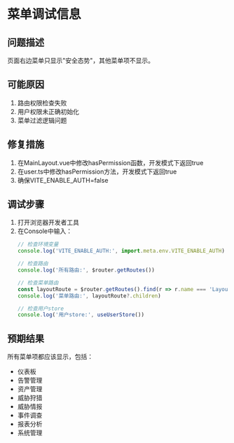 # 菜单调试信息

## 问题描述
页面右边菜单只显示"安全态势"，其他菜单项不显示。

## 可能原因
1. 路由权限检查失败
2. 用户权限未正确初始化
3. 菜单过滤逻辑问题

## 修复措施
1. 在MainLayout.vue中修改hasPermission函数，开发模式下返回true
2. 在user.ts中修改hasPermission方法，开发模式下返回true
3. 确保VITE_ENABLE_AUTH=false

## 调试步骤
1. 打开浏览器开发者工具
2. 在Console中输入：
   ```javascript
   // 检查环境变量
   console.log('VITE_ENABLE_AUTH:', import.meta.env.VITE_ENABLE_AUTH)
   
   // 检查路由
   console.log('所有路由:', $router.getRoutes())
   
   // 检查菜单路由
   const layoutRoute = $router.getRoutes().find(r => r.name === 'Layout')
   console.log('菜单路由:', layoutRoute?.children)
   
   // 检查用户store
   console.log('用户store:', useUserStore())
   ```

## 预期结果
所有菜单项都应该显示，包括：
- 仪表板
- 告警管理
- 资产管理
- 威胁狩猎
- 威胁情报
- 事件调查
- 报表分析
- 系统管理
